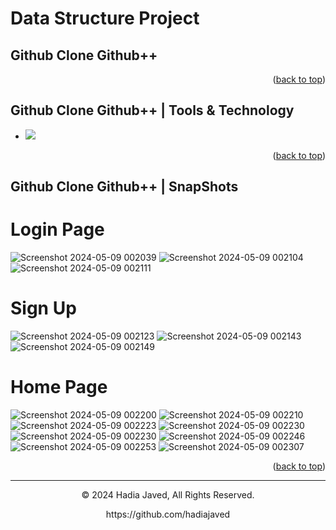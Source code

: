 # Data Structure Project
<a name="readme-top"></a>
## Github Clone Github++


<p align="right">(<a href="#readme-top">back to top</a>)</p>

## Github Clone Github++ | Tools & Technology
* <img src="https://img.shields.io/badge/-C++-blue?logo=cplusplus" />



<p align="right">(<a href="#readme-top">back to top</a>)</p>


## Github Clone Github++ | SnapShots

# Login Page
![Screenshot 2024-05-09 002039](https://github.com/hadiajaved/Data_Project/assets/169299286/6831e9d2-a4d9-4ec6-8fa5-be5e3fe23d99)
![Screenshot 2024-05-09 002104](https://github.com/hadiajaved/Data_Project/assets/169299286/ca32d1d0-fe8d-4adc-b642-ed51abe2fd2b)
![Screenshot 2024-05-09 002111](https://github.com/hadiajaved/Data_Project/assets/169299286/8f0dad42-6b76-4333-af9d-ca350264a2de)






# Sign Up
![Screenshot 2024-05-09 002123](https://github.com/hadiajaved/Data_Project/assets/169299286/4dc9f97d-5464-4875-b543-25416fe48869)
![Screenshot 2024-05-09 002143](https://github.com/hadiajaved/Data_Project/assets/169299286/ee72d971-02d5-4aad-896e-b276d45895f8)
![Screenshot 2024-05-09 002149](https://github.com/hadiajaved/Data_Project/assets/169299286/1263ed7c-f053-42c1-8245-677da91892cb)




# Home Page
![Screenshot 2024-05-09 002200](https://github.com/hadiajaved/Data_Project/assets/169299286/6865ab88-08b0-49be-b563-78ed4b93d1b2)
![Screenshot 2024-05-09 002210](https://github.com/hadiajaved/Data_Project/assets/169299286/96437d2c-dcd5-424c-8655-3cd6e7d664f6)
![Screenshot 2024-05-09 002223](https://github.com/hadiajaved/Data_Project/assets/169299286/44d638db-76dd-406a-9641-1ff6218709e0)
![Screenshot 2024-05-09 002230](https://github.com/hadiajaved/Data_Project/assets/169299286/6c478fac-7dec-4594-af88-5304bf00d94f)
![Screenshot 2024-05-09 002230](https://github.com/hadiajaved/Data_Project/assets/169299286/82cd106c-ae5d-4c04-8581-998b27f523a1)
![Screenshot 2024-05-09 002246](https://github.com/hadiajaved/Data_Project/assets/169299286/c953e326-afa8-4e4b-8b4d-bf5436c8fa05)
![Screenshot 2024-05-09 002253](https://github.com/hadiajaved/Data_Project/assets/169299286/99963101-c64e-4a19-9c3e-cce3a1a0d337)
![Screenshot 2024-05-09 002307](https://github.com/hadiajaved/Data_Project/assets/169299286/4b456a4e-cfaf-4052-b548-4682a3813af8)










<p align="right">(<a href="#readme-top">back to top</a>)</p>

---
<p align="center"> © 2024 Hadia Javed, All Rights Reserved. </p>
<p align="center">
https://github.com/hadiajaved
</p>
